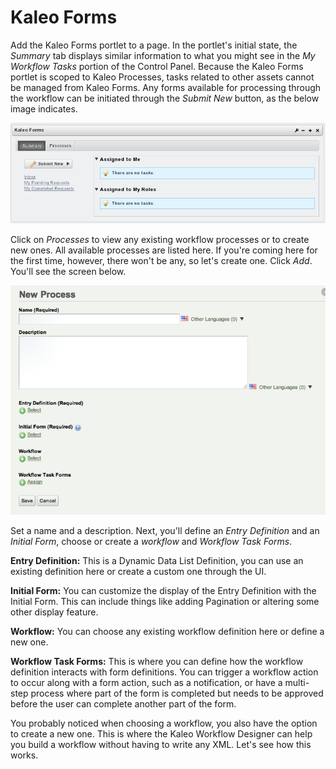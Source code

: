 # Kaleo Forms [](id=kaleo-forms)

Add the Kaleo Forms portlet to a page. In the portlet's initial state, the
*Summary* tab displays similar information to what you might see in the *My
Workflow Tasks* portion of the Control Panel. Because the Kaleo Forms portlet is
scoped to Kaleo Processes, tasks related to other assets cannot be managed from
Kaleo Forms. Any forms available for processing through the workflow can be
initiated through the *Submit New* button, as the below image indicates.

![Figure 11.1: Kaleo Forms give you a convenient way to manage all available workflows in the portal. ](../../images/kaleo-forms-initial-view.png)

Click on *Processes* to view any existing workflow processes or to create new
ones. All available processes are listed here. If you're coming here for the
first time, however, there won't be any, so let's create one. Click *Add*.
You'll see the screen below. 

![Figure 11.2: The New Process page gives you several options when creating a new workflow.](../../images/kaleo-workflow-add-process.png)

Set a name and a description. Next, you'll define an *Entry Definition* and an
*Initial Form*, choose or create a *workflow* and *Workflow Task Forms*.

**Entry Definition:** This is a Dynamic Data List Definition, you can use an
existing definition here or create a custom one through the UI.

**Initial Form:** You can customize the display of the Entry Definition with the
Initial Form. This can include things like adding Pagination or altering some
other display feature.

**Workflow:** You can choose any existing workflow definition here or define a
new one.

**Workflow Task Forms:** This is where you can define how the workflow
definition interacts with form definitions. You can trigger a workflow action to
occur along with a form action, such as a notification, or have a multi-step
process where part of the form is completed but needs to be approved before the
user can complete another part of the form. 

You probably noticed when choosing a workflow, you also have the option to
create a new one. This is where the Kaleo Workflow Designer can help you build a
workflow without having to write any XML. Let's see how this works. 
